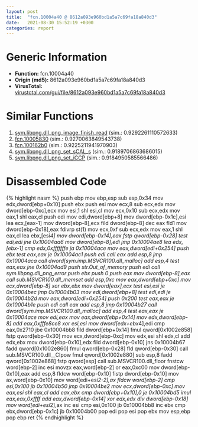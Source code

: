 ```yaml
---
layout: post
title:  "fcn.10004a40 @ 8612a093e960bd1a5a7c69fa18a840d3"
date:   2021-08-30 15:52:19 +0300
categories: report
---
```


# Generic Information
- **Function:** fcn.10004a40
- **Origin (md5):** 8612a093e960bd1a5a7c69fa18a840d3
- **VirusTotal:** [virustotal.com/gui/file/8612a093e960bd1a5a7c69fa18a840d3][virustotal_ref]



# Similar Functions

1. [sym.libpng.dll\_png\_image\_finish\_read][similar_1_ref] (sim.: 0.9292261110572633)
2. [fcn.10005830][similar_2_ref] (sim.: 0.9270063849543738)
3. [fcn.100162b0][similar_3_ref] (sim.: 0.9225211941970903)
4. [sym.libpng.dll\_png\_set\_sCAL\_s][similar_4_ref] (sim.: 0.9189706863686015)
5. [sym.libpng.dll\_png\_set\_iCCP][similar_5_ref] (sim.: 0.9184950585566486)


# Disassembled Code

{% highlight nasm %}
push ebp
mov ebp,esp
sub esp,0x34
mov edx,dword[ebp+0x10]
push ebx
push esi
mov ecx,8
sub ecx,edx
mov dword[ebp-0xc],ecx
mov esi,1
shl esi,cl
mov ecx,0x10
sub ecx,edx
mov eax,1
shl eax,cl
push edi
mov edi,dword[ebp+8]
mov dword[ebp-0x1c],esi
lea ecx,[eax-1]
mov dword[ebp-8],ecx
fild dword[ebp-8]
dec eax
fld1 
mov dword[ebp-0x18],eax
fdivrp st(1)
mov ecx,0xf
sub ecx,edx
mov eax,1
shl eax,cl
lea ebx,[esi*4]
mov dword[ebp-0x14],eax
fstp qword[ebp-0x28]
test edi,edi
jne 0x10004aa6
mov dword[ebp-8],edi
jmp 0x10004ae8
lea edx,[ebx-1]
cmp edx,0xfffffffe
ja 0x10004ace
mov eax,dword[edi+0x254]
push ebx
test eax,eax
je 0x10004ac1
push edi
call eax
add esp,8
jmp 0x10004aca
call dword[sym.imp.MSVCR100.dll_malloc]
add esp,4
test eax,eax
jne 0x10004ad9
push str.Out_of_memory
push edi
call sym.libpng.dll_png_error
push ebx
push 0
push eax
mov dword[ebp-8],eax
call sub.MSVCR100.dll_memset
add esp,0xc
mov eax,dword[ebp+0xc]
mov ecx,dword[ebp-8]
xor ebx,ebx
mov dword[eax],ecx
test esi,esi
je 0x10004bec
jmp 0x10004b03
mov edi,dword[ebp+8]
test edi,edi
je 0x10004b2d
mov eax,dword[edi+0x254]
push 0x200
test eax,eax
je 0x10004b1e
push edi
call eax
add esp,8
jmp 0x10004b27
call dword[sym.imp.MSVCR100.dll_malloc]
add esp,4
test eax,eax
je 0x10004ace
mov edi,eax
mov eax,dword[ebp+0x14]
mov edx,dword[ebp-8]
add eax,0xfffe8ce8
xor esi,esi
mov dword[edx+ebx*4],edi
cmp eax,0x2710
jbe 0x10004bb8
fild dword[ebp+0x14]
fmul qword[0x1002e858]
fstp qword[ebp-0x30]
mov ecx,dword[ebp-0xc]
mov edx,esi
shl edx,cl
add edx,ebx
mov dword[ebp-0x10],edx
fild dword[ebp-0x10]
jns 0x10004b67
fadd qword[0x1002e860]
fmul qword[ebp-0x28]
fld qword[ebp-0x30]
call sub.MSVCR100.dll__CIpow
fmul qword[0x1002e880]
sub esp,8
fadd qword[0x1002e868]
fstp qword[esp]
call sub.MSVCR100.dll_floor
fnstcw word[ebp-2]
inc esi
movzx eax,word[ebp-2]
or eax,0xc00
mov dword[ebp-0x10],eax
add esp,8
fldcw word[ebp-0x10]
fistp dword[ebp-0x10]
mov ax,word[ebp-0x10]
mov word[edi+esi*2-2],ax
fldcw word[ebp-2]
cmp esi,0x100
jb 0x10004b50
jmp 0x10004be2
mov ecx,dword[ebp-0xc]
mov eax,esi
shl eax,cl
add eax,ebx
cmp dword[ebp+0x10],0
je 0x10004bd5
imul eax,eax,0xffff
add eax,dword[ebp-0x14]
xor edx,edx
div dword[ebp-0x18]
mov word[edi+esi*2],ax
inc esi
cmp esi,0x100
jb 0x10004bb8
inc ebx
cmp ebx,dword[ebp-0x1c]
jb 0x10004b00
pop edi
pop esi
pop ebx
mov esp,ebp
pop ebp
ret 
{% endhighlight %}


[similar_1_ref]: /report/sym.libpng.dll_png_image_finish_read@8612a093e960bd1a5a7c69fa18a840d3
[similar_2_ref]: /report/fcn.10005830@4c3818fdf32d89a09257dbc9d3e142ea
[similar_3_ref]: /report/fcn.100162b0@8612a093e960bd1a5a7c69fa18a840d3
[similar_4_ref]: /report/sym.libpng.dll_png_set_sCAL_s@8612a093e960bd1a5a7c69fa18a840d3
[similar_5_ref]: /report/sym.libpng.dll_png_set_iCCP@8612a093e960bd1a5a7c69fa18a840d3
[virustotal_ref]: https://www.virustotal.com/gui/file/8612a093e960bd1a5a7c69fa18a840d3